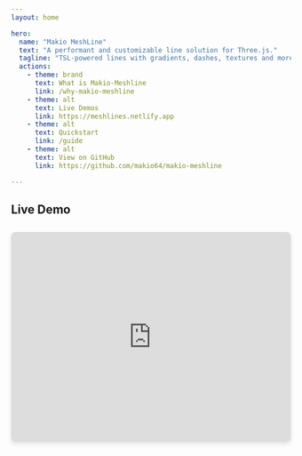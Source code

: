 ```yaml
---
layout: home

hero:
  name: "Makio MeshLine"
  text: "A performant and customizable line solution for Three.js."
  tagline: "TSL-powered lines with gradients, dashes, textures and more."
  actions:
    - theme: brand
      text: What is Makio-Meshline
      link: /why-makio-meshline
    - theme: alt
      text: Live Demos
      link: https://meshlines.netlify.app
    - theme: alt
      text: Quickstart
      link: /guide
    - theme: alt
      text: View on GitHub
      link: https://github.com/makio64/makio-meshline

--- 
```


## Live Demo

<div style="position: relative; padding-bottom: 75%; height: 0; overflow: hidden; max-width: 100%; margin-top: 2em; border-radius: 8px; box-shadow: 0 4px 8px rgba(0,0,0,0.1);">
  <iframe 
    src="https://meshlines.netlify.app/" 
    frameborder="0" 
    allowfullscreen
    style="position: absolute; top: 0; left: 0; width: 100%; height: 100%;"
  ></iframe>
</div> 